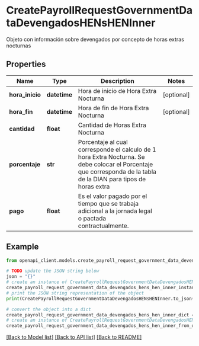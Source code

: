 # CreatePayrollRequestGovernmentDataDevengadosHENsHENInner

Objeto con información sobre devengados por concepto de horas extras nocturnas

## Properties

Name | Type | Description | Notes
------------ | ------------- | ------------- | -------------
**hora_inicio** | **datetime** | Hora de inicio de Hora Extra Nocturna | [optional] 
**hora_fin** | **datetime** | Hora de fin de Hora Extra Nocturna | [optional] 
**cantidad** | **float** | Cantidad de Horas Extra Nocturna | 
**porcentaje** | **str** | Porcentaje al cual corresponde el calculo de 1 hora Extra Nocturna. Se debe colocar el Porcentaje que corresponda de la tabla de la DIAN para tipos de horas extra | 
**pago** | **float** | Es el valor pagado por el tiempo que se trabaja adicional a la jornada legal o pactada contractualmente. | 

## Example

```python
from openapi_client.models.create_payroll_request_government_data_devengados_hens_hen_inner import CreatePayrollRequestGovernmentDataDevengadosHENsHENInner

# TODO update the JSON string below
json = "{}"
# create an instance of CreatePayrollRequestGovernmentDataDevengadosHENsHENInner from a JSON string
create_payroll_request_government_data_devengados_hens_hen_inner_instance = CreatePayrollRequestGovernmentDataDevengadosHENsHENInner.from_json(json)
# print the JSON string representation of the object
print(CreatePayrollRequestGovernmentDataDevengadosHENsHENInner.to_json())

# convert the object into a dict
create_payroll_request_government_data_devengados_hens_hen_inner_dict = create_payroll_request_government_data_devengados_hens_hen_inner_instance.to_dict()
# create an instance of CreatePayrollRequestGovernmentDataDevengadosHENsHENInner from a dict
create_payroll_request_government_data_devengados_hens_hen_inner_from_dict = CreatePayrollRequestGovernmentDataDevengadosHENsHENInner.from_dict(create_payroll_request_government_data_devengados_hens_hen_inner_dict)
```
[[Back to Model list]](../README.md#documentation-for-models) [[Back to API list]](../README.md#documentation-for-api-endpoints) [[Back to README]](../README.md)


